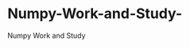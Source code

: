   # Numpy-Work-and-Study-
Numpy Work and Study 
                
                
              
                                  
                  
                                                         
                                                                                                               
                    
                      
                           
                  
